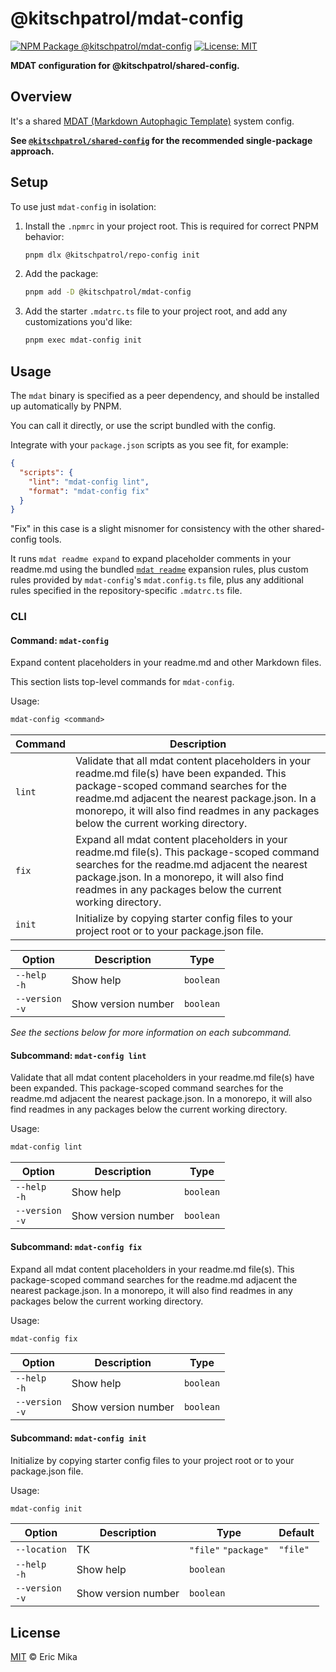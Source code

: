 <!--+ Warning: Content inside HTML comment blocks was generated by mdat and may be overwritten. +-->

<!-- title -->

# @kitschpatrol/mdat-config

<!-- /title -->

<!-- badges -->

[![NPM Package @kitschpatrol/mdat-config](https://img.shields.io/npm/v/@kitschpatrol/mdat-config.svg)](https://npmjs.com/package/@kitschpatrol/mdat-config)
[![License: MIT](https://img.shields.io/badge/License-MIT-yellow.svg)](https://opensource.org/licenses/MIT)

<!-- /badges -->

<!-- description -->

**MDAT configuration for @kitschpatrol/shared-config.**

<!-- /description -->

## Overview

It's a shared [MDAT (Markdown Autophagic Template)](https://github.com/kitschpatrol/mdat) system config.

**See [`@kitschpatrol/shared-config`](https://www.npmjs.com/package/@kitschpatrol/shared-config) for the recommended single-package approach.**

## Setup

To use just `mdat-config` in isolation:

1. Install the `.npmrc` in your project root. This is required for correct PNPM behavior:

   ```sh
   pnpm dlx @kitschpatrol/repo-config init
   ```

2. Add the package:

   ```sh
   pnpm add -D @kitschpatrol/mdat-config
   ```

3. Add the starter `.mdatrc.ts` file to your project root, and add any customizations you'd like:

   ```sh
   pnpm exec mdat-config init
   ```

## Usage

The `mdat` binary is specified as a peer dependency, and should be installed up automatically by PNPM.

You can call it directly, or use the script bundled with the config.

Integrate with your `package.json` scripts as you see fit, for example:

```json
{
  "scripts": {
    "lint": "mdat-config lint",
    "format": "mdat-config fix"
  }
}
```

"Fix" in this case is a slight misnomer for consistency with the other shared-config tools.

It runs `mdat readme expand` to expand placeholder comments in your readme.md using the bundled [`mdat readme`](https://github.com/kitschpatrol/mdat/blob/main/packages/mdat/readme.md#the-mdat-readme-subcommand) expansion rules, plus custom rules provided by `mdat-config`'s `mdat.config.ts` file, plus any additional rules specified in the repository-specific `.mdatrc.ts` file.

### CLI

<!-- cli-help -->

#### Command: `mdat-config`

Expand content placeholders in your readme.md and other Markdown files.

This section lists top-level commands for `mdat-config`.

Usage:

```txt
mdat-config <command>
```

| Command | Description                                                                                                                                                                                                                                                                       |
| ------- | --------------------------------------------------------------------------------------------------------------------------------------------------------------------------------------------------------------------------------------------------------------------------------- |
| `lint`  | Validate that all mdat content placeholders in your readme.md file(s) have been expanded. This package-scoped command searches for the readme.md adjacent the nearest package.json. In a monorepo, it will also find readmes in any packages below the current working directory. |
| `fix`   | Expand all mdat content placeholders in your readme.md file(s). This package-scoped command searches for the readme.md adjacent the nearest package.json. In a monorepo, it will also find readmes in any packages below the current working directory.                           |
| `init`  | Initialize by copying starter config files to your project root or to your package.json file.                                                                                                                                                                                     |

| Option              | Description         | Type      |
| ------------------- | ------------------- | --------- |
| `--help`<br>`-h`    | Show help           | `boolean` |
| `--version`<br>`-v` | Show version number | `boolean` |

_See the sections below for more information on each subcommand._

#### Subcommand: `mdat-config lint`

Validate that all mdat content placeholders in your readme.md file(s) have been expanded. This package-scoped command searches for the readme.md adjacent the nearest package.json. In a monorepo, it will also find readmes in any packages below the current working directory.

Usage:

```txt
mdat-config lint
```

| Option              | Description         | Type      |
| ------------------- | ------------------- | --------- |
| `--help`<br>`-h`    | Show help           | `boolean` |
| `--version`<br>`-v` | Show version number | `boolean` |

#### Subcommand: `mdat-config fix`

Expand all mdat content placeholders in your readme.md file(s). This package-scoped command searches for the readme.md adjacent the nearest package.json. In a monorepo, it will also find readmes in any packages below the current working directory.

Usage:

```txt
mdat-config fix
```

| Option              | Description         | Type      |
| ------------------- | ------------------- | --------- |
| `--help`<br>`-h`    | Show help           | `boolean` |
| `--version`<br>`-v` | Show version number | `boolean` |

#### Subcommand: `mdat-config init`

Initialize by copying starter config files to your project root or to your package.json file.

Usage:

```txt
mdat-config init
```

| Option              | Description         | Type                 | Default  |
| ------------------- | ------------------- | -------------------- | -------- |
| `--location`        | TK                  | `"file"` `"package"` | `"file"` |
| `--help`<br>`-h`    | Show help           | `boolean`            |          |
| `--version`<br>`-v` | Show version number | `boolean`            |          |

<!-- /cli-help -->

<!-- license -->

## License

[MIT](license.txt) © Eric Mika

<!-- /license -->
